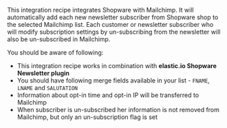 This integration recipe integrates Shopware with Mailchimp. 
It will automatically add each new newsletter subscriber from Shopware shop to the selected Mailchimp list.
Each customer or newsletter subscriber who will modify subscription settings by un-subscribing from the newsletter
will also be un-subscribed in Mailchimp.

You should be aware of following:

 * This integration recipe works in combination with **elastic.io Shopware Newsletter plugin**
 * You should have following merge fields available in your list - ```FNAME```, ```LNAME``` and ```SALUTATION```
 * Information about opt-in time and opt-in IP will be transferred to Mailchimp
 * When subscriber is un-subscribed her information is not removed from Mailchimp, but only an un-subscription
 flag is set